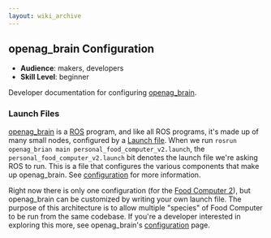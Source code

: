 ```yaml
---
layout: wiki_archive
---
```

## openag\_brain Configuration

  - **Audience**: makers, developers
  - **Skill Level**: beginner

Developer documentation for configuring [openag\_brain](../openag_brain.md).

### Launch Files

[openag\_brain](../openag_brain.md) is a [ROS](../ros.md) program, and like all ROS programs,
it's made up of many small nodes, configured by a [Launch
file](/archvied_wiki/ros/launch_files.md). When we run `rosrun openag_brian main
personal_food_computer_v2.launch`, the
`personal_food_computer_v2.launch` bit denotes the launch file we're
asking ROS to run. This is a file that configures the various components
that make up openag\_brain. See
[configuration](configuration.md) for more information.

Right now there is only one configuration (for the [Food
Computer 2](../food_computer_2.md)), but openag\_brain can be customized
by writing your own launch file. The purpose of this architecture is to
allow multiple "species" of Food Computer to be run from the same
codebase. If you're a developer interested in exploring this more, see
openag\_brain's [configuration](configuration.md) page.
